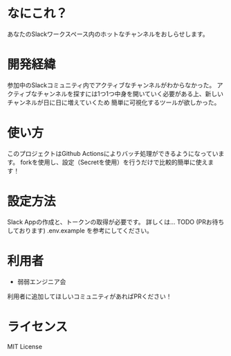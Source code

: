 # なにこれ？

あなたのSlackワークスペース内のホットなチャンネルをおしらせします。

# 開発経緯

参加中のSlackコミュニティ内でアクティブなチャンネルがわからなかった。
アクティブなチャンネルを探すには1つ1つ中身を開いていく必要がある上、新しいチャンネルが日に日に増えていくため
簡単に可視化するツールが欲しかった。

# 使い方

このプロジェクトはGithub Actionsによりバッチ処理ができるようになっています。
forkを使用し、設定（Secretを使用）を行うだけで比較的簡単に使えます！

# 設定方法

Slack Appの作成と、トークンの取得が必要です。
詳しくは... TODO (PRお待ちしております)
.env.example を参考にしてください。

# 利用者

-  弱弱エンジニア会

利用者に追加してほしいコミュニティがあればPRください！

# ライセンス

MIT License
